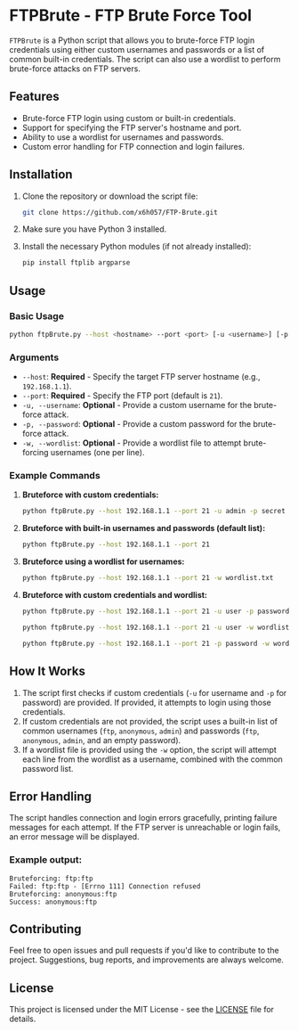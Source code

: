 # FTPBrute - FTP Brute Force Tool

`FTPBrute` is a Python script that allows you to brute-force FTP login credentials using either custom usernames and passwords or a list of common built-in credentials. The script can also use a wordlist to perform brute-force attacks on FTP servers.

## Features

- Brute-force FTP login using custom or built-in credentials.
- Support for specifying the FTP server's hostname and port.
- Ability to use a wordlist for usernames and passwords.
- Custom error handling for FTP connection and login failures.
  
## Installation

1. Clone the repository or download the script file:
   ```bash
   git clone https://github.com/x6h057/FTP-Brute.git
   ```

2. Make sure you have Python 3 installed.

3. Install the necessary Python modules (if not already installed):
   ```bash
   pip install ftplib argparse
   ```

## Usage

### Basic Usage

```bash
python ftpBrute.py --host <hostname> --port <port> [-u <username>] [-p <password>] [-w <wordlist>]
```

### Arguments

- `--host`: **Required** - Specify the target FTP server hostname (e.g., `192.168.1.1`).
- `--port`: **Required** - Specify the FTP port (default is `21`).
- `-u, --username`: **Optional** - Provide a custom username for the brute-force attack.
- `-p, --password`: **Optional** - Provide a custom password for the brute-force attack.
- `-w, --wordlist`: **Optional** - Provide a wordlist file to attempt brute-forcing usernames (one per line).

### Example Commands

1. **Bruteforce with custom credentials:**

   ```bash
   python ftpBrute.py --host 192.168.1.1 --port 21 -u admin -p secret
   ```

2. **Bruteforce with built-in usernames and passwords (default list):**

   ```bash
   python ftpBrute.py --host 192.168.1.1 --port 21
   ```

3. **Bruteforce using a wordlist for usernames:**

   ```bash
   python ftpBrute.py --host 192.168.1.1 --port 21 -w wordlist.txt
   ```

4. **Bruteforce with custom credentials and wordlist:**

   ```bash
   python ftpBrute.py --host 192.168.1.1 --port 21 -u user -p password -w wordlist.txt

   python ftpBrute.py --host 192.168.1.1 --port 21 -u user -w wordlist.txt

   python ftpBrute.py --host 192.168.1.1 --port 21 -p password -w wordlist.txt


   ```

## How It Works

1. The script first checks if custom credentials (`-u` for username and `-p` for password) are provided. If provided, it attempts to login using those credentials.
2. If custom credentials are not provided, the script uses a built-in list of common usernames (`ftp`, `anonymous`, `admin`) and passwords (`ftp`, `anonymous`, `admin`, and an empty password).
3. If a wordlist file is provided using the `-w` option, the script will attempt each line from the wordlist as a username, combined with the common password list.

## Error Handling

The script handles connection and login errors gracefully, printing failure messages for each attempt. If the FTP server is unreachable or login fails, an error message will be displayed.

### Example output:
```
Bruteforcing: ftp:ftp
Failed: ftp:ftp - [Errno 111] Connection refused
Bruteforcing: anonymous:ftp
Success: anonymous:ftp
```

## Contributing

Feel free to open issues and pull requests if you'd like to contribute to the project. Suggestions, bug reports, and improvements are always welcome.

## License

This project is licensed under the MIT License - see the [LICENSE](LICENSE) file for details.
